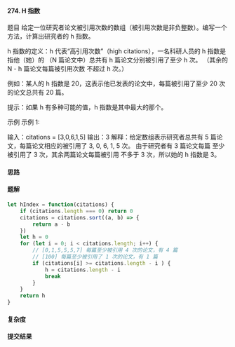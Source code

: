 <!-- 645，697，448，442，41，274 -->
#### 274. H 指数

题目
给定一位研究者论文被引用次数的数组（被引用次数是非负整数）。编写一个方法，计算出研究者的 h 指数。

h 指数的定义：h 代表“高引用次数”（high citations），一名科研人员的 h 指数是指他（她）的 （N 篇论文中）总共有 h 篇论文分别被引用了至少 h 次。
（其余的 N - h 篇论文每篇被引用次数 不超过 h 次。）

例如：某人的 h 指数是 20，这表示他已发表的论文中，每篇被引用了至少 20 次的论文总共有 20 篇。

提示：如果 h 有多种可能的值，h 指数是其中最大的那个。


示例
示例 1:

输入：citations = [3,0,6,1,5]
输出：3 
解释：给定数组表示研究者总共有 5 篇论文，每篇论文相应的被引用了 3, 0, 6, 1, 5 次。
     由于研究者有 3 篇论文每篇 至少 被引用了 3 次，其余两篇论文每篇被引用 不多于 3 次，所以她的 h 指数是 3。

#### 思路

#### 题解
``` javascript
let hIndex = function(citations) {
    if (citations.length === 0) return 0
    citations = citations.sort((a, b) => {
        return a - b
    })
    let h = 0
    for (let i = 0; i < citations.length; i++) {
        // [0,1,5,5,5,7] 每篇至少被引用 4 次的论文，有 4 篇
        // [100] 每篇至少被引用了 1 次的论文，有 1 篇
        if (citations[i] >= citations.length - i ) {
            h = citations.length - i
            break
        }
    }
    return h
}
```
#### 复杂度

#### 提交结果